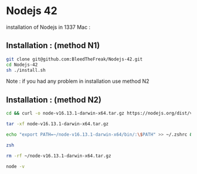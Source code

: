 # Nodejs 42
installation of Nodejs in 1337 Mac :
## Installation : (method N1)

```bash
git clone git@github.com:BleedTheFreak/Nodejs-42.git
cd Nodejs-42
sh ./install.sh
```
Note : if you had any problem in installation use method N2
## Installation : (method N2)

```bash
cd && curl -o node-v16.13.1-darwin-x64.tar.gz https://nodejs.org/dist/v16.13.1/node-v16.13.1-darwin-x64.tar.gz
```
```bash
tar -xf node-v16.13.1-darwin-x64.tar.gz
```
```bash
echo "export PATH=~/node-v16.13.1-darwin-x64/bin/:\$PATH" >> ~/.zshrc && source ~/.zshrc && exit
```
```bash
zsh
```
```bash
rm -rf ~/node-v16.13.1-darwin-x64.tar.gz
```
```bash
node -v
```
